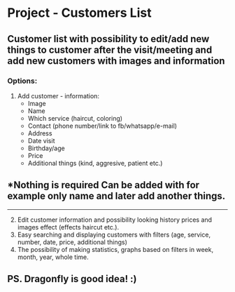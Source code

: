 # Project - Customers List
## Customer list with possibility to edit/add new things to customer after the visit/meeting and add new customers with images and information
### Options:
1. Add customer - information: 
    * Image
    * Name
    * Which service (haircut, coloring)
    * Contact (phone number/link to fb/whatsapp/e-mail)
    * Address
    * Date visit
    * Birthday/age
    * Price
    * Additional things (kind, aggresive, patient etc.)
## ***Nothing is required** Can be added with for example only name and later add another things.
<hr>

2. Edit customer information and possibility looking history prices and images effect (effects haircut etc.).
1. Easy searching and displaying customers with filters (age, service, number, date, price, additional things)
1. The possibility of making statistics, graphs based on filters in week, month, year, whole time.

## PS. Dragonfly is good idea! :)